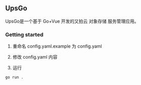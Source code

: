 ## UpsGo

UpsGo是一个基于 Go+Vue 开发的又拍云 对象存储 服务管理应用。

### Getting started

1. 重命名 config.yaml.example 为 config.yaml

2. 修改 config.yaml 内容

3. 运行

```bash
go run .
```
